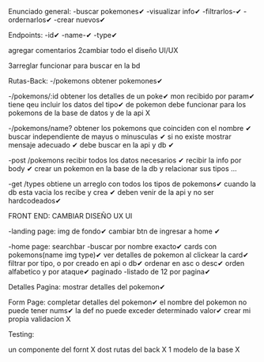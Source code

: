 Enunciado general:
-buscar pokemones✔
-visualizar info✔
-filtrarlos-✔
-ordernarlos✔
-crear nuevos✔

Endpoints:
-id✔
-name-✔
-type✔

agregar comentarios
2cambiar todo el diseño UI/UX

3arreglar funcionar para buscar en la bd



Rutas-Back:
-/pokemons 
  obtener pokemones✔

-/pokemons/:id
  obtener los detalles de un poke✔
  mon recibido por param✔
  tiene qeu incluir los datos del tipo✔
  de pokemon
  debe funcionar para los pokemons de la base
  de datos y de la api X

-/pokemons/name?
obtener los pokemons que coinciden con el nombre ✔
buscar independiente de mayus o minusculas ✔
si no existe mostrar mensaje adecuado ✔ 
debe buscar en la api y db ✔

-post /pokemons
recibir todos los datos necesarios ✔
recibir la info por body ✔
crear un pokemon en la base de la db y
relacionar sus tipos ...

-get /types 
obtiene un arreglo con todos los tipos de pokemons✔
cuando la db esta vacia los recibe y crea ✔
deben venir de la api y no ser hardcodeados✔

FRONT END: CAMBIAR DISEÑO UX UI 

-landing page:
img de fondo✔ cambiar
btn de ingresar a home ✔

-home page:
searchbar -buscar por nombre exacto✔
cards con pokemons(name img type)✔
ver detalles de pokemon al clickear la card✔
filtrar por tipo, o por creado en api o db✔
ordenar en asc o desc✔
orden alfabetico y por ataque✔
paginado -listado de 12 por pagina✔

Detalles Pagina:
mostrar detalles del pokemon✔

Form Page:
completar detalles del pokemon✔
el nombre del pokemon no puede tener nums✔
la def no puede exceder determinado valor✔
crear mi propia validacion X

Testing:	

un componente del fornt X
dost rutas del back     X
1 modelo de la base     X